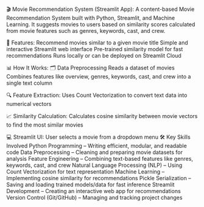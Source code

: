 🎬 Movie Recommendation System (Streamlit App):
A content-based Movie Recommendation System built with Python, Streamlit, and Machine Learning.
It suggests movies to users based on similarity scores calculated from movie features such as genres, keywords, cast, and crew.

📌 Features:
Recommend movies similar to a given movie title
Simple and interactive Streamlit web interface
Pre-trained similarity model for fast recommendations
Runs locally or can be deployed on Streamlit Cloud

📊 How It Works:
🗂 Data Preprocessing
Reads a dataset of movies
Combines features like overview, genres, keywords, cast, and crew into a single text column

🔍 Feature Extraction:
Uses Count Vectorization to convert text data into numerical vectors

📈 Similarity Calculation:
Calculates cosine similarity between movie vectors to find the most similar movies

💻 Streamlit UI:
User selects a movie from a dropdown menu
🛠 Key Skills Involved
Python Programming – Writing efficient, modular, and readable code
Data Preprocessing – Cleaning and preparing movie datasets for analysis
Feature Engineering – Combining text-based features like genres, keywords, cast, and crew
Natural Language Processing (NLP) – Using Count Vectorization for text representation
Machine Learning – Implementing cosine similarity for recommendations
Pickle Serialization – Saving and loading trained models/data for fast inference
Streamlit Development – Creating an interactive web app for recommendations
Version Control (Git/GitHub) – Managing and tracking project changes
